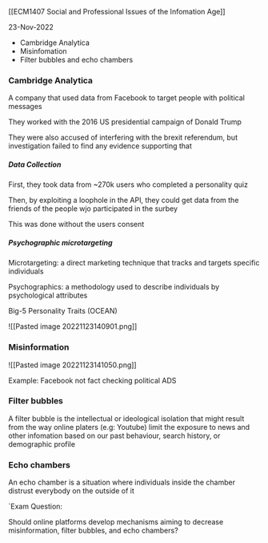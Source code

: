 [[ECM1407 Social and Professional Issues of the Infomation Age]]

23-Nov-2022


- Cambridge Analytica
- Misinfomation
- Filter bubbles and echo chambers

### Cambridge Analytica

A company that used data from Facebook to target people with political messages

They worked with the 2016 US presidential campaign of Donald Trump

They were also accused of interfering with the brexit referendum, but investigation failed to find any evidence supporting that

##### Data Collection

First, they took data from ~270k users who completed a personality quiz

Then, by exploiting a loophole in the API, they could get data from the friends of the people wjo participated in the surbey 

This was done without the users consent

##### Psychographic microtargeting

Microtargeting: a direct marketing technique that tracks and targets specific individuals

Psychographics: a methodology used to describe individuals by psychological attributes

Big-5 Personality Traits (OCEAN)

![[Pasted image 20221123140901.png]]


### Misinformation

![[Pasted image 20221123141050.png]]

Example: Facebook not fact checking political ADS


### Filter bubbles

A filter bubble is the intellectual or ideological isolation that might result from the way online platers (e.g: Youtube) limit the exposure to news and other infomation based on our past behaviour, search history, or demographic profile


### Echo chambers

An echo chamber is a situation where individuals inside the chamber distrust everybody on the outside of it



`Exam Question: 

Should online platforms develop mechanisms aiming to decrease misinformation, filter bubbles, and echo chambers?